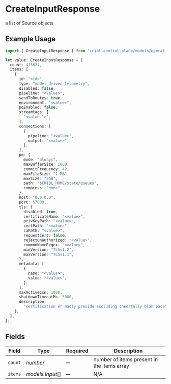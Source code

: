 # CreateInputResponse

a list of Source objects

## Example Usage

```typescript
import { CreateInputResponse } from "cribl-control-plane/models/operations";

let value: CreateInputResponse = {
  count: 415624,
  items: [
    {
      id: "<id>",
      type: "model_driven_telemetry",
      disabled: false,
      pipeline: "<value>",
      sendToRoutes: true,
      environment: "<value>",
      pqEnabled: false,
      streamtags: [
        "<value 1>",
      ],
      connections: [
        {
          pipeline: "<value>",
          output: "<value>",
        },
      ],
      pq: {
        mode: "always",
        maxBufferSize: 1000,
        commitFrequency: 42,
        maxFileSize: "1 MB",
        maxSize: "5GB",
        path: "$CRIBL_HOME/state/queues",
        compress: "none",
      },
      host: "0.0.0.0",
      port: 57000,
      tls: {
        disabled: true,
        certificateName: "<value>",
        privKeyPath: "<value>",
        certPath: "<value>",
        caPath: "<value>",
        requestCert: false,
        rejectUnauthorized: "<value>",
        commonNameRegex: "<value>",
        minVersion: "TLSv1.2",
        maxVersion: "TLSv1.1",
      },
      metadata: [
        {
          name: "<value>",
          value: "<value>",
        },
      ],
      maxActiveCxn: 1000,
      shutdownTimeoutMs: 5000,
      description:
        "certification er madly preside excluding cheerfully blah pace",
    },
  ],
};
```

## Fields

| Field                                      | Type                                       | Required                                   | Description                                |
| ------------------------------------------ | ------------------------------------------ | ------------------------------------------ | ------------------------------------------ |
| `count`                                    | *number*                                   | :heavy_minus_sign:                         | number of items present in the items array |
| `items`                                    | *models.Input*[]                           | :heavy_minus_sign:                         | N/A                                        |